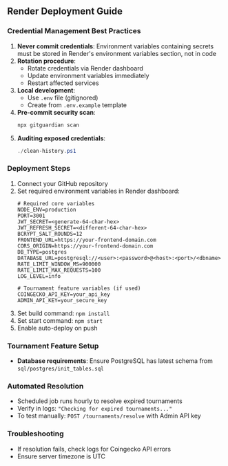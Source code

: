 ## Render Deployment Guide

### Credential Management Best Practices

1. **Never commit credentials**: Environment variables containing secrets must be stored in Render's environment variables section, not in code
2. **Rotation procedure**:
   - Rotate credentials via Render dashboard
   - Update environment variables immediately
   - Restart affected services
3. **Local development**:
   - Use `.env` file (gitignored)
   - Create from `.env.example` template
4. **Pre-commit security scan**:
   ```bash
   npx gitguardian scan
   ```
5. **Auditing exposed credentials**:
   ```powershell
   ./clean-history.ps1
   ```

### Deployment Steps
1. Connect your GitHub repository
2. Set required environment variables in Render dashboard:
   ```env
   # Required core variables
   NODE_ENV=production
   PORT=3001
   JWT_SECRET=<generate-64-char-hex>
   JWT_REFRESH_SECRET=<different-64-char-hex>
   BCRYPT_SALT_ROUNDS=12
   FRONTEND_URL=https://your-frontend-domain.com
   CORS_ORIGIN=https://your-frontend-domain.com
   DB_TYPE=postgres
   DATABASE_URL=postgresql://<user>:<password>@<host>:<port>/<dbname>
   RATE_LIMIT_WINDOW_MS=900000
   RATE_LIMIT_MAX_REQUESTS=100
   LOG_LEVEL=info
   
   # Tournament feature variables (if used)
   COINGECKO_API_KEY=your_api_key
   ADMIN_API_KEY=your_secure_key
   ```
3. Set build command: `npm install`
4. Set start command: `npm start`
5. Enable auto-deploy on push

### Tournament Feature Setup

- **Database requirements**:
  Ensure PostgreSQL has latest schema from `sql/postgres/init_tables.sql`

### Automated Resolution

- Scheduled job runs hourly to resolve expired tournaments
- Verify in logs: `"Checking for expired tournaments..."`
- To test manually: `POST /tournaments/resolve` with Admin API key

### Troubleshooting

- If resolution fails, check logs for Coingecko API errors
- Ensure server timezone is UTC